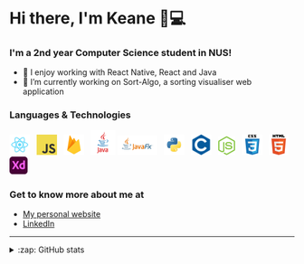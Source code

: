 # Hi there, I'm Keane 👋💻

### I'm a 2nd year Computer Science student in NUS!

- 👯 I enjoy working with React Native, React and Java
- 🔭 I’m currently working on Sort-Algo, a sorting visualiser web application

### Languages & Technologies

<div>
  <a href="https://reactjs.org/" title="React"><img width="36" src="images/react.png" /></a>
  &nbsp
  <a href="https://www.javascript.com/" title="JavaScript"><img width="36" src="images/javascript.png" /></a>
  &nbsp
  <a href="https://firebase.google.com/" title="Firebase"><img width="36" src="images/firebase.png" /></a>
  &nbsp
  <a href="https://www.java.com/en/" title="Java"><img width="44" src="images/java.png" /></a>
  <a href="https://openjfx.io/" title="JavaFX"><img width="70" src="images/javafx.png" /></a>
  &nbsp
  <a href="https://www.python.org/" title="Python"><img width="36" src="images/python.png" /></a>
  &nbsp
  <a href="https://en.wikipedia.org/wiki/C_(programming_language)" title="C"><img width="36" src="images/C.svg" /></a>
  &nbsp
  <a href="https://nodejs.org/en/" title="Node.js"><img width="30" src="images/nodejs-icon.svg" /></a>
  &nbsp
  <a href="https://github.com/topics/css" title="CSS"><img width="36" src="images/css.png" /></a>
  &nbsp
  <a href="https://github.com/topics/html5" title="HTML"><img width="36" src="images/html.png" /></a>
  &nbsp
  <a href="https://www.adobe.com/sea/products/xd.html" title="Adobe XD"><img width="32" src="images/adobexd.png" /></a>
</div>

### Get to know more about me at

* [My personal website](https://keanecjy.github.io/me/)
* [LinkedIn](https://www.linkedin.com/in/keanecjy/)

---

<details>
  
  <summary>:zap: GitHub stats</summary>
  <img alt="Keane's Github stats" src="https://github-readme-stats.vercel.app/api?username=keanecjy&show_icons=true&theme=material-palenight" />
  
</details>
